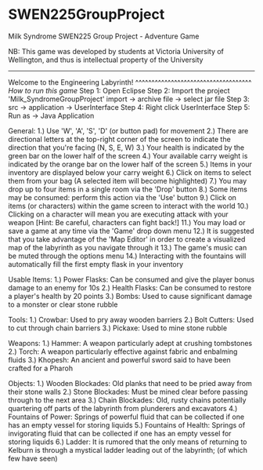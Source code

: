 # SWEN225GroupProject

Milk Syndrome SWEN225 Group Project - Adventure Game

NB: This game was developed by students at Victoria University of Wellington, and thus is intellectual property of the University

____________________________________
Welcome to the Engineering Labyrinth!
^^^^^^^^^^^^^^^^^^^^^^^^^^^^^^^^^^^^
*How to run this game*
Step 1: Open Eclipse
Step 2: Import the project 'Milk_SyndromeGroupProject'
		import -> archive file -> select jar file
Step 3: src -> application -> UserInterface
Step 4: Right click UserInterface
Step 5: Run as -> Java Application

General:
1.) Use 'W', 'A', 'S', 'D' (or button pad) for movement
2.) There are directional letters at the top-right corner of the screen to indicate
    the direction that you're facing (N, S, E, W)
3.) Your health is indicated by the green bar on the lower half of the screen
4.) Your available carry weight is indicated by the orange bar on the lower half of the screen
5.) Items in your inventory are displayed below your carry weight
6.) Click on items to select them from your bag (A selected item will become highlighted)
7.) You may drop up to four items in a single room via the 'Drop' button
8.) Some items may be consumed: perform this action via the 'Use' button
9.) Click on items (or characters) within the game screen to interact with the world
10.) Clicking on a character will mean you are executing attack with your weapon
    [Hint: Be careful, characters can fight back!]
11.) You may load or save a game at any time via the 'Game' drop down menu
12.) It is suggested that you take advantage of the 'Map Editor' in order to create a
    visualized map of the labyrinth as you navigate through it
13.) The game's music can be muted through the options menu
14.) Interacting with the fountains will automatically fill the first empty flask in your inventory

Usable Items:
1.) Power Flasks: Can be consumed and give the player bonus damage to an enemy for 10s
2.) Health Flasks: Can be consumed to restore a player's health by 20 points
3.) Bombs: Used to cause significant damage to a monster or clear stone rubble

Tools:
1.) Crowbar: Used to pry away wooden barriers
2.) Bolt Cutters: Used to cut through chain barriers
3.) Pickaxe: Used to mine stone rubble

Weapons:
1.) Hammer: A weapon particularly adept at crushing tombstones
2.) Torch: A weapon particularly effective against fabric and enbalming fluids
3.) Khopesh: An ancient and powerful sword said to have been crafted for a Pharoh

Objects:
1.) Wooden Blockades: Old planks that need to be pried away from their stone walls
2.) Stone Blockades: Must be mined clear before passing through to the next area
3.) Chain Blockades: Old, rusty chains potentially quartering off parts of the labyrinth
    from plunderers and excavators
4.) Fountains of Power: Springs of powerful fluid that can be collected if one has an
    empty vessel for storing liquids
5.) Fountains of Health: Springs of invigorating fluid that can be collected if one has an
    empty vessel for storing liquids
6.) Ladder: It is rumored that the only means of returning to Kelburn is through a mystical
    ladder leading out of the labyrinth; (of which few have seen)
